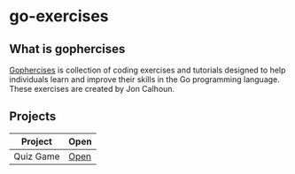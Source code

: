 # go-exercises

## What is gophercises

[Gophercises](https://gophercises.com/) is collection of coding exercises and tutorials designed to help individuals learn and improve their skills in the Go programming language. These exercises are created by Jon Calhoun.

## Projects

|  Project  | Open                 |
| :-------: | -------------------- |
| Quiz Game | [Open](./quiz-game/) |
